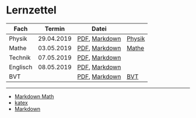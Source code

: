 # Lernzettel
|Fach|Termin|Datei| |
|--|:--:|--|:-|
|Physik| 29.04.2019|[PDF](physik.pdf), [Markdown](physik.md)| [Physik](http://db2.nibis.de/1db/cuvo/datei/kc_physik_go_i_2009.pdf) |
|Mathe|03.05.2019|[PDF](mathe.pdf), [Markdown](mathe.md)| [Mathe](http://www.nibis.de/uploads/1heihoke/curricula/2019/14MathematikHinweise2019.pdf) |
|Technik|07.05.2019|[PDF](technik.pdf), [Markdown](technik.md)|
|Englisch|08.05.2019|[PDF](englisch.pdf), [Markdown](englisch.md)|
|BVT||[PDF](bvt.pdf), [Markdown](bvt.md)| [BVT](http://www.nibis.de/uploads/1heihoke/curricula/2019/23BVWTS2019.pdf) |

---
+ [Markdown Math](http://csrgxtu.github.io/2015/03/20/Writing-Mathematic-Fomulars-in-Markdown/)
+ [katex](https://katex.org/docs/supported.html)
+ [Markdown](https://docs.gitlab.com/ee/user/markdown.html)
